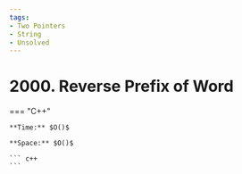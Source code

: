 ```yaml
---
tags:
- Two Pointers
- String
- Unsolved
---
```



# 2000. Reverse Prefix of Word

=== "C++"

    **Time:** $O()$

    **Space:** $O()$

    ``` c++
    ```